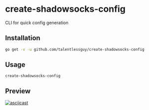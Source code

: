 # create-shadowsocks-config

CLI for quick config generation

## Installation

```sh
go get -v -u github.com/talentlessguy/create-shadowsocks-config
```

## Usage

```
create-shadowsocks-config
```

## Preview

[![asciicast](https://asciinema.org/a/1gHhmxTwfR9B379hlDTTIEZlN.svg)](https://asciinema.org/a/1gHhmxTwfR9B379hlDTTIEZlN)